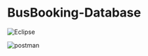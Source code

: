 # BusBooking-Database

![Eclipse](https://github.com/praneetha28-ai/BusBooking-Database/assets/76510979/2e05e86b-666b-43c5-91bc-c32b973d8012)

![postman](https://github.com/praneetha28-ai/BusBooking-Database/assets/76510979/23e88534-2733-452e-aec1-4b0745e36cc1)
